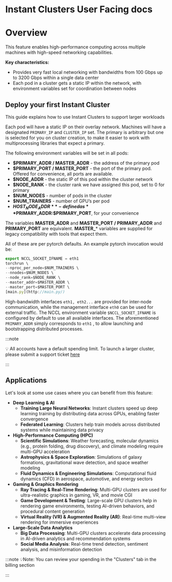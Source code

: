 # Instant Clusters User Facing docs

# Overview

This feature enables high-performance computing across multiple machines with high-speed networking capabilities.

**Key characteristics:**

- Provides very fast local networking with bandwidths from 100 Gbps up to 3200 Gbps within a single data center⁠
- Each pod in a cluster gets a static IP within the network, with environment variables set for coordination between nodes

## Deploy your first Instant Cluster

This guide explains how to use Instant Clusters to support larger workloads

Each pod will have a static IP on their overlay network. Machines will have a designated
`PRIMARY_IP` and `CLUSTER_IP` set. The primary is arbitrary but one is selected for you on
cluster creation, to make it easier to work with multiprocessing libraries that expect a primary.

The following environment variables will be set in all pods:

- **$PRIMARY_ADDR / MASTER_ADDR** - the address of the primary pod
- **$PRIMARY_PORT / MASTER_PORT** - the port of the primary pod. Offered for
convenience, all ports are available.
- **$NODE_ADDR** - the static IP of this pod within the cluster network
- **$NODE_RANK** - the cluster rank we have assigned this pod, set to 0 for primary
- **$NUM_NODES** - number of pods in the cluster
- **$NUM_TRAINERS** - number of GPU’s per pod
- **$HOST_NODE_ADDR** - defined as **$PRIMARY_ADDR:$PRIMARY_PORT**, for your
convenience

The variables **MASTER_ADDR** and **MASTER_PORT / PRIMARY_ADDR** and **PRIMARY_PORT**
are equivalent. **MASTER_*** variables are supplied for legacy compatibility with tools that expect
them.

All of these are per pytorch defaults. An example pytorch invocation would be:

```jsx
export NCCL_SOCKET_IFNAME = eth1
torchrun \
--nproc_per_node=$NUM_TRAINERS \
--nnodes=$NUM_NODES \
--node_rank=$NODE_RANK \
--master_addr=$MASTER_ADDR \
--master_port=$MASTER_PORT \
[main.py](http://main.py/)
```

High-bandwidth interfaces `eth1, eth2...` are provided for inter-node communication, while the
management interface `eth0` can be used for external traffic. The NCCL environment variable `$NCCL_SOCKET_IFNAME` is configured by default to use all available interfaces. The aforementioned `PRIMARY_ADDR` simply corresponds to `eth1` , to allow launching and bootstrapping distributed processes.

:::note

💡 All accounts have a default spending limit. To launch a larger cluster, please submit a support ticket [here](mailto:help@runpod.io)

:::

## Applications

Let's look at some use cases where you can benefit from this feature:

- **Deep Learning & AI**
    - **Training Large Neural Networks**: Instant clusters speed up deep learning training by distributing data across GPUs, enabling faster convergence
    - **Federated Learning**: Clusters help train models across distributed systems while maintaining data privacy
- **High-Performance Computing (HPC)**
    - **Scientific Simulations**: Weather forecasting, molecular dynamics (e.g., protein folding, drug discovery), and climate modeling require multi-GPU acceleration
    - **Astrophysics & Space Exploration**: Simulations of galaxy formations, gravitational wave detection, and space weather modeling
    - **Fluid Dynamics & Engineering Simulations**: Computational fluid dynamics (CFD) in aerospace, automotive, and energy sectors
- **Gaming & Graphics Rendering**
    - **Ray Tracing & Real-Time Rendering**: Multi-GPU clusters are used for ultra-realistic graphics in gaming, VR, and movie CGI
    - **Game Development & Testing**: Large-scale GPU clusters help in rendering game environments, testing AI-driven behaviors, and procedural content generation
    - **Virtual Reality (VR) & Augmented Reality (AR)**: Real-time multi-view rendering for immersive experiences
- **Large-Scale Data Analytics**
    - **Big Data Processing**: Multi-GPU clusters accelerate data processing in AI-driven analytics and recommendation systems
    - **Social Media Analysis**: Real-time trend detection, sentiment analysis, and misinformation detection

:::note
💡Note: You can review your spending in the "Clusters" tab in the billing section

:::
